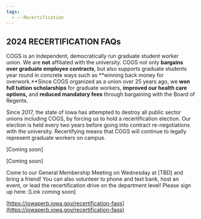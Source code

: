 ```yaml
---
tags:
  - ✅-Recertification
---
```

## 2024 RECERTIFICATION FAQs

COGS is an independent, democratically run graduate student worker union. We are **not** affiliated with the university. COGS not only **bargains over graduate employee contracts**, but also supports graduate students year round in concrete ways such as **winning back money for overwork.**Since COGS organized as a union over 25 years ago, we **won full tuition scholarships** for graduate workers, **improved our health care options,** and **reduced mandatory fees** through bargaining with the Board of Regents.

Since 2017, the state of Iowa has attempted to destroy all public sector unions including COGS, by forcing us to hold a recertification election. Our election is held every two years before going into contract re-negotiations with the university. Recertifying means that COGS will continue to legally represent graduate workers on campus.

[Coming soon]

[Coming soon]

Come to our General Membership Meeting on Wednesday at [TBD] and bring a friend! You can also volunteer to phone and text bank, host an event, or lead the recertification drive on the department level! Please sign up here: [Link coming soon]

[https://iowaperb.iowa.gov/recertification-faqs](https://iowaperb.iowa.gov/recertification-faqs)